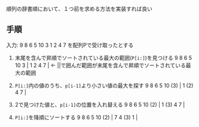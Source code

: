 
順列の辞書順において、１つ前を求める方法を実装すれば良い

## 手順
入力: 9 8 6 5 10 3 1 2 4 7 を配列Pで受け取ったとする

1. 末尾を含んで昇順でソートされている最大の範囲(`P[i:]`)を見つける
9 8 6 5 10 3 | 1 2 4 7 | ← ||で囲んだ範囲が末尾を含んで昇順でソートされている最大の範囲

2. `P[i:]`内の値のうち、`p[i-1]`より小さい値の最大を探す
9 8 6 5 10 (3) | 1 (2) 4 7 | 

3. 2で見つけた値と、`p[i-1]`の位置を入れ替える
9 8 6 5 10 (2) | 1 (3) 4 7 | 

4. `P[i:]`を降順にソートする
9 8 6 5 10 (2) | 7 4 (3) 1 | 